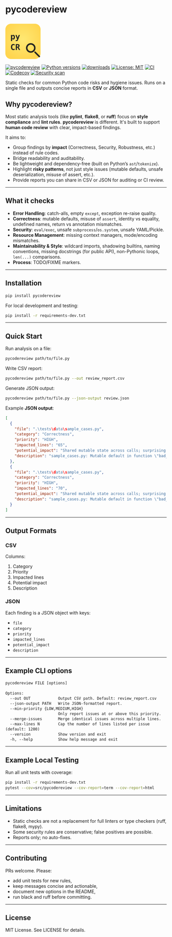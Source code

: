 # pycodereview <p align="right">
  <img src="assets/logo.svg" width="110" alt="pycodereview logo">
</p>

[![pycodereview](https://img.shields.io/pypi/v/pycodereview.svg?label=pycodereview&logo=python)](https://pypi.org/project/pycodereview/)
[![Python versions](https://img.shields.io/pypi/pyversions/pycodereview)](https://pypi.org/project/pycodereview/)
[![downloads](https://img.shields.io/pypi/dm/pycodereview.svg)](https://pycodereview.org/packages/pycodereview)
[![License: MIT](https://img.shields.io/badge/License-MIT-yellow.svg)](LICENSE)
[![CI](https://github.com/sofiand-png/pycodereview/actions/workflows/ci.yml/badge.svg)](https://github.com/sofiand-png/pycodereview/actions/workflows/ci.yml)
[![Codecov](https://codecov.io/gh/sofiand-png/pycodereview/branch/main/graph/badge.svg)](https://app.codecov.io/gh/sofiand-png/pycodereview)
[![Security scan](https://github.com/sofiand-png/pycodereview/actions/workflows/security-scan.yml/badge.svg)](https://github.com/sofiand-png/pycodereview/actions/workflows/security-scan.yml)

Static checks for common Python code risks and hygiene issues.
Runs on a single file and outputs concise reports in **CSV** or **JSON** format.

## Why pycodereview?

Most static analysis tools (like **pylint**, **flake8**, or **ruff**) focus on **style compliance** and **lint rules**.
**pycodereview** is different. It's built to support **human code review** with clear, impact-based findings.

It aims to:

- Group findings by **impact** (Correctness, Security, Robustness, etc.) instead of rule codes.
- Bridge readability and auditability.  
- Be lightweight and dependency-free (built on Python’s `ast`/`tokenize`).
- Highlight **risky patterns**, not just style issues (mutable defaults, unsafe deserialization, misuse of assert, etc.).
- Provide reports you can share in CSV or JSON for auditing or CI review.

---

## What it checks

- **Error Handling**: catch-alls, empty `except`, exception re-raise quality.  
- **Correctness**: mutable defaults, misuse of `assert`, identity vs equality, undefined names, return vs annotation mismatches.  
- **Security**: `eval/exec`, unsafe `subprocess`/`os.system`, unsafe YAML/Pickle.  
- **Resource Management**: missing context managers, mode/encoding mismatches.  
- **Maintainability & Style**: wildcard imports, shadowing builtins, naming conventions, missing docstrings (for public API), non-Pythonic loops, `len(...)` comparisons.  
- **Process**: TODO/FIXME markers.

---

## Installation

```bash
pip install pycodereview
```

For local development and testing:

```bash
pip install -r requirements-dev.txt
```

---

## Quick Start

Run analysis on a file:

```bash
pycodereview path/to/file.py
```

Write CSV report:

```bash
pycodereview path/to/file.py --out review_report.csv
```

Generate JSON output:

```bash
pycodereview path/to/file.py --json-output review.json
```

Example **JSON output**:

```json
[
  {
    "file": ".\tests\data\sample_cases.py",
    "category": "Correctness",
    "priority": "HIGH",
    "impacted_lines": "65",
    "potential_impact": "Shared mutable state across calls; surprising behavior.",
    "description": "sample_cases.py: Mutable default in function \"bad_defaults_a\"."
  },
  {
    "file": ".\tests\data\sample_cases.py",
    "category": "Correctness",
    "priority": "HIGH",
    "impacted_lines": "70",
    "potential_impact": "Shared mutable state across calls; surprising behavior.",
    "description": "sample_cases.py: Mutable default in function \"bad_defaults_b\"."
  }
]
```

---

## Output Formats

### CSV

Columns:
1. Category
2. Priority
3. Impacted lines
4. Potential impact
5. Description

### JSON

Each finding is a JSON object with keys:
- `file`
- `category`
- `priority`
- `impacted_lines`
- `potential_impact`
- `description`

---

## Example CLI options

```
pycodereview FILE [options]

Options:
  --out OUT            Output CSV path. Default: review_report.csv
  --json-output PATH   Write JSON-formatted report.
  --min-priority {LOW,MEDIUM,HIGH}
                       Only report issues at or above this priority.
  --merge-issues       Merge identical issues across multiple lines.
  --max-lines N        Cap the number of lines listed per issue (default: 1200)
  --version            Show version and exit
  -h, --help           Show help message and exit
```

---

## Example Local Testing

Run all unit tests with coverage:

```bash
pip install -r requirements-dev.txt
pytest --cov=src/pycodereview --cov-report=term --cov-report=html
```

---

## Limitations

- Static checks are not a replacement for full linters or type checkers (ruff, flake8, mypy).
- Some security rules are conservative; false positives are possible.
- Reports only; no auto-fixes.

---

## Contributing

PRs welcome. Please:
- add unit tests for new rules,
- keep messages concise and actionable,
- document new options in the README,
- run black and ruff before committing.

---

## License

MIT License. See LICENSE for details.